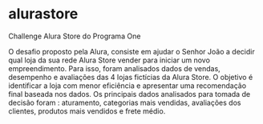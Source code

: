 # alurastore
Challenge Alura Store do Programa One

O desafio proposto pela Alura, consiste em ajudar o Senhor João a decidir qual loja da sua rede Alura Store vender para iniciar um novo empreendimento. Para isso, foram analisados dados de vendas, desempenho e avaliações das 4 lojas fictícias da Alura Store. O objetivo é identificar a loja com menor eficiência e apresentar uma recomendação final baseada nos dados.
Os principais dados analisados para tomada de decisão foram : aturamento, categorias mais vendidas, avaliações dos clientes, produtos mais vendidos e frete médio.
